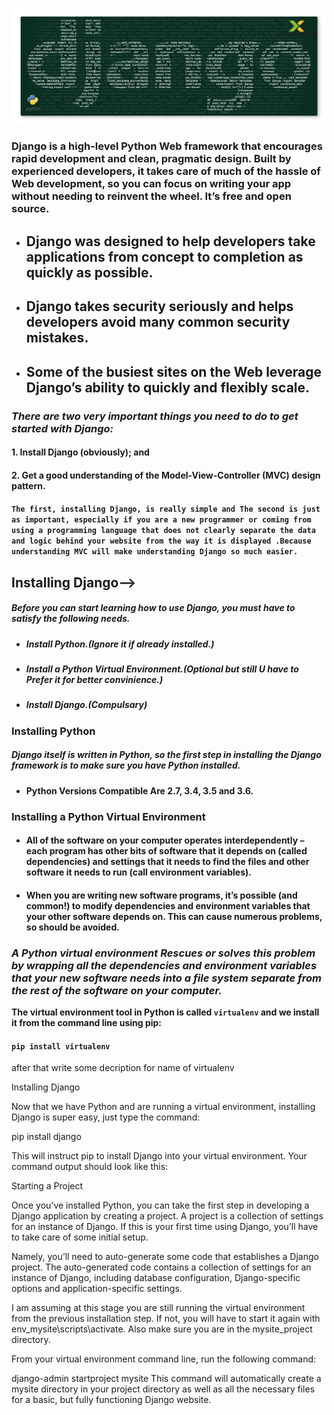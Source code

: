 ![Django Tutorial](django.jpg)
### **Django is a high-level Python Web framework that encourages rapid development and clean, pragmatic design. Built by experienced developers, it takes care of much of the hassle of Web development, so you can focus on writing your app without needing to reinvent the wheel. It’s free and open source.**

* ## Django was designed to help developers take applications from concept to completion as quickly as possible.
* ## Django takes security seriously and helps developers avoid many common security mistakes.
* ## Some of the busiest sites on the Web leverage Django’s ability to quickly and flexibly scale.

### *There are two very important things you need to do to get started with Django:*

#### 1. Install Django (obviously); and
#### 2. Get a good understanding of the Model-View-Controller (MVC) design pattern.

#### ``The first, installing Django, is really simple and The second is just as important, especially if you are a new programmer or coming from using a programming language that does not clearly separate the data and logic behind your website from the way it is displayed .Because understanding MVC will make understanding Django so much easier.``


## Installing Django-->

##### Before you can start learning how to use Django, you must have to satisfy the following needs.

* ##### Install Python.(Ignore it if already installed.)
* ##### Install a Python Virtual Environment.(Optional but still U have to Prefer it for better convinience.)
* ##### Install Django.(Compulsary)

### Installing Python

##### Django itself is written in Python, so the first step in installing the Django framework is to make sure you have Python installed.

* #### Python Versions Compatible Are 2.7, 3.4, 3.5 and 3.6.

### Installing a Python Virtual Environment  
* #### **All of the software on your computer operates interdependently – each program has other bits of software that it depends on (called dependencies) and settings that it needs to find the files and other software it needs to run (call environment variables).**
* #### **When you are writing new software programs, it’s possible (and common!) to modify dependencies and environment variables that your other software depends on. This can cause numerous problems, so should be avoided.**

### *A Python virtual environment Rescues or solves this problem by wrapping all the dependencies and environment variables that your new software needs into a file system separate from the rest of the software on your computer.*

**The virtual environment tool in Python is called ``virtualenv`` and we install it from the command line using pip:**

#### `pip install virtualenv`

after that write some decription for name of virtualenv

Installing Django

Now that we have Python and are running a virtual environment, installing Django is super easy, just type the command:

pip install django

This will instruct pip to install Django into your virtual environment. Your command output should look like this:












Starting a Project

Once you’ve installed Python, you can take the first step in developing a Django application by creating a project. A project is a collection of settings for an instance of Django. If this is your first time using Django, you’ll have to take care of some initial setup.

Namely, you’ll need to auto-generate some code that establishes a Django project. The auto-generated code contains a collection of settings for an instance of Django, including database configuration, Django-specific options and application-specific settings.

I am assuming at this stage you are still running the virtual environment from the previous installation step. If not, you will have to start it again with env_mysite\scripts\activate\. Also make sure you are in the mysite_project directory.

From your virtual environment command line, run the following command:

django-admin startproject mysite
This command will automatically create a mysite directory in your project directory as well as all the necessary files for a basic, but fully functioning Django website.

